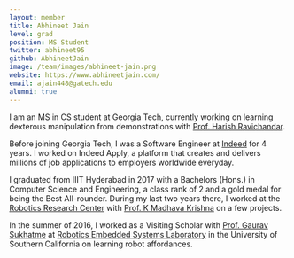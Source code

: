 ```yaml
---
layout: member
title: Abhineet Jain
level: grad
position: MS Student
twitter: abhineet95
github: AbhineetJain
image: /team/images/abhineet-jain.png
website: https://www.abhineetjain.com/
email: ajain448@gatech.edu
alumni: true
---
```


I am an MS in CS student at Georgia Tech, currently working on learning dexterous manipulation from demonstrations with [Prof. Harish Ravichandar](https://harishravichandar.com/).

Before joining Georgia Tech, I was a Software Engineer at [Indeed](https://indeed.com/) for 4 years. I worked on Indeed Apply, a platform that creates and delivers millions of job applications to employers worldwide everyday.

I graduated from IIIT Hyderabad in 2017 with a Bachelors (Hons.) in Computer Science and Engineering, a class rank of 2 and a gold medal for being the Best All-rounder. During my last two years there, I worked at the [Robotics Research Center](http://robotics.iiit.ac.in/) with [Prof. K Madhava Krishna](https://scholar.google.com/citations?user=QDuPGHwAAAAJ) on a few projects.

In the summer of 2016, I worked as a Visiting Scholar with [Prof. Gaurav Sukhatme](https://scholar.google.com/citations?user=lRUi-A8AAAAJ) at [Robotics Embedded Systems Laboratory](http://robotics.usc.edu/resl) in the University of Southern California on learning robot affordances.
